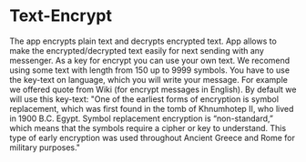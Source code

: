 # Text-Encrypt
The app encrypts plain text and decrypts encrypted text. App allows to make the
encrypted/decrypted text easily for next sending with any messenger. As a key for encrypt you can use your
own text. We recomend using some text with length from 150 up to 9999 symbols. You have to use the key-text on
language, which you will write your message. For example we offered quote from Wiki (for encrypt messages in
English).
By default we will use this key-text: 
"One of the earliest forms of encryption is symbol
replacement, which was first found in the tomb of Khnumhotep II, who lived in 1900 B.C. Egypt. Symbol
replacement encryption is “non-standard,” which means that the symbols require a cipher or key to
understand. This type of early encryption was used throughout Ancient Greece and Rome for military
purposes."
